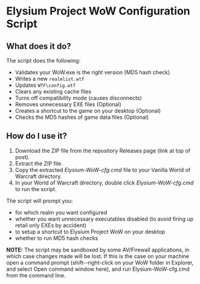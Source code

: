 # Elysium Project WoW Configuration Script

## What does it do?
The script does the following:
* Validates your WoW.exe is the right version (MD5 hash check)
* Writes a new `realmlist.wtf`
* Updates `WTF\config.wtf`
* Clears any existing cache files
* Turns off compatibility mode (causes disconnects)
* Removes unnecessary EXE files (Optional)
* Creates a shortcut to the game on your desktop (Optional)
* Checks the MD5 hashes of game data files (Optional)

## How do I use it?
1. Download the ZIP file from the repository Releases page (link at top of post).
2. Extract the ZIP file.
3. Copy the extracted *Elysium-WoW-cfg.cmd* file to your Vanilla World of Warcraft directory.
4. In your World of Warcraft directory, double click *Elysium-WoW-cfg.cmd* to run the script.

The script will prompt you:
* for which realm you want configured
* whether you want unnecessary executables disabled (to avoid firing up retail only EXEs by accident)
* to setup a shortcut to Elysium Project WoW on your desktop
* whether to run MD5 hash checks

**NOTE:** The script may be sandboxed by some AV/Firewall applications, in which case changes made will be lost. If this is the case on your machine open a command prompt (shift--right-click on your WoW folder in Explorer, and select Open command window here), and run Elysium-WoW-cfg.cmd from the command line. 
